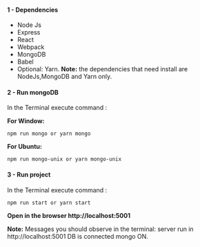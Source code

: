 ####  1 - Dependencies

* Node Js
* Express
* React
* Webpack
* MongoDB
* Babel
* Optional: Yarn.
**Note:** the dependencies that need install are NodeJs,MongoDB and Yarn only.

####  2 - Run mongoDB
In the Terminal execute command :

**For Window:**
```
npm run mongo or yarn mongo
```
**For Ubuntu:**
```
npm run mongo-unix or yarn mongo-unix
```
####  3 - Run project
In the Terminal execute command :
```
npm run start or yarn start
```
**Open in the browser http://localhost:5001**

**Note:** Messages you should observe in the terminal:
 server run in http://localhost:5001
 DB is connected mongo ON.
    

